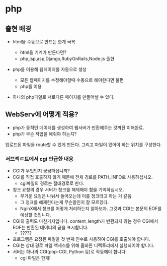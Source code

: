 # php

## 출현 배경
- html을 수동으로 만드는 한계 극복
	- html을 기계가 만든다면?
	- php,jsp,asp,Django,RubyOnRails,Node.js 출현

- php를 이용해 웹페이지를 자동으로 생성
	- 모든 웹페이지를 수정해야할때 수동으로 해야한다면 불편
	- php를 이용

- 하나의 php파일로 서로다른 페이지를 만들어낼 수 있다.

## WebServ에 어떻게 적용?

- php가 동적인 데이터를 생성하여 웹서버가 반환해주는 것까진 이해완료.
- php가 무슨 작업을 해줘야 하는지?

업로드된 파일을 route할 수 있게 만든다.
그리고 파일이 있어야 하는 위치를 구성한다.

### 서브젝ㅌ트에서 cgi 언급한 내용
* CGI가 무엇인지 궁금하십니까?
* CGI를 직접 호출하지 않기 때문에 전체 경로를 PATH_INFO로 사용하십시오.
	- cgi파일의 경로는 절대경로로 한다.
* 청크 요청의 경우 서버가 청크를 해제해야 함을 기억하십시오.
	- 무거운 요청은 나눠서 들어오는데 이를 청크라고 하는 거 같음
	- 그 청크를 해제한다는게 무슨말인지 잘 모르겠다.
	- NginX에서 청크를 어떻게 처리하는지 알아보자.
그것과 CGI는 본문의 EOF를 예상할 것입니다.
* CGI의 출력도 마찬가지입니다. content_length가 반환되지 않는 경우
CGI에서 EOF는 반환된 데이터의 끝을 표시합니다.
	- ?????
* 프로그램은 요청된 파일을 첫 번째 인수로 사용하여 CGI를 호출해야 합니다.
* CGI는 상대 경로 파일 액세스를 위해 올바른 디렉토리에서 실행되어야 합니다.
* 서버는 하나의 CGI(php-CGI, Python 등)로 작동해야 합니다.
	- cgi 파일은 한개!